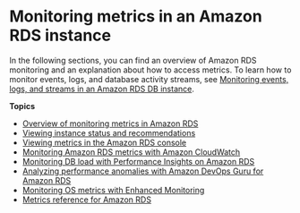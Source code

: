 # Monitoring metrics in an Amazon RDS instance<a name="CHAP_Monitoring"></a>

In the following sections, you can find an overview of Amazon RDS monitoring and an explanation about how to access metrics\. To learn how to monitor events, logs, and database activity streams, see [Monitoring events, logs, and streams in an Amazon RDS  DB instance](CHAP_Monitor_Logs_Events.md)\.

**Topics**
+ [Overview of monitoring metrics in Amazon RDS](MonitoringOverview.md)
+ [Viewing instance status and recommendations](accessing-monitoring.md)
+ [Viewing metrics in the Amazon RDS console](USER_Monitoring.md)
+ [Monitoring Amazon RDS metrics with Amazon CloudWatch](monitoring-cloudwatch.md)
+ [Monitoring DB load with Performance Insights on Amazon RDS](USER_PerfInsights.md)
+ [Analyzing performance anomalies with Amazon DevOps Guru for Amazon RDS](devops-guru-for-rds.md)
+ [Monitoring OS metrics with Enhanced Monitoring](USER_Monitoring.OS.md)
+ [Metrics reference for Amazon RDS](metrics-reference.md)